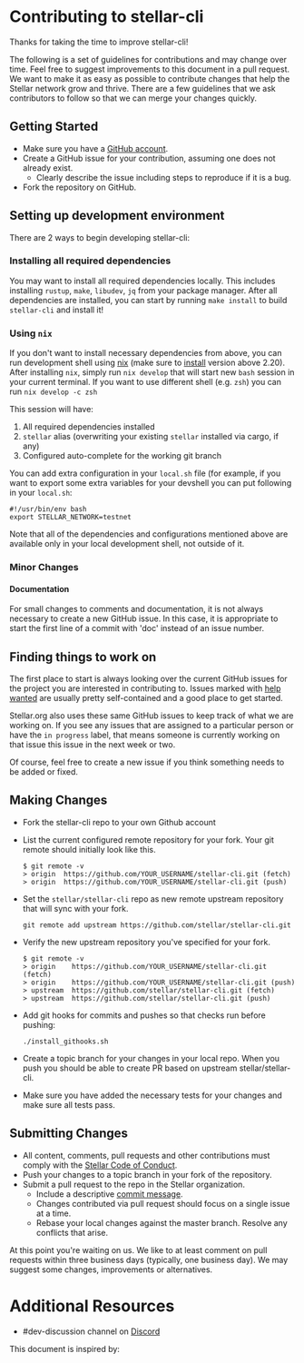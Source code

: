 # Contributing to stellar-cli

Thanks for taking the time to improve stellar-cli!

The following is a set of guidelines for contributions and may change over time.
Feel free to suggest improvements to this document in a pull request. We want to make it as easy as possible to contribute changes that help the Stellar network grow and
thrive. There are a few guidelines that we ask contributors to follow so that we can merge your
changes quickly.

## Getting Started

* Make sure you have a [GitHub account](https://github.com/signup/free).
* Create a GitHub issue for your contribution, assuming one does not already exist.
  * Clearly describe the issue including steps to reproduce if it is a bug.
* Fork the repository on GitHub.

## Setting up development environment

There are 2 ways to begin developing stellar-cli:

### Installing all required dependencies 

You may want to install all required dependencies locally. This includes installing `rustup`, `make`, `libudev`, `jq` from your package manager. After all dependencies are installed, you can start by running `make install` to build `stellar-cli` and install it! 

### Using `nix`

If you don't want to install necessary dependencies from above, you can run development shell using [nix](https://nixos.org/guides/how-nix-works/) (make sure to [install](https://nixos.org/download/) version above 2.20). After installing `nix`, simply run `nix develop` that will start new `bash` session in your current terminal. If you want to use different shell (e.g. `zsh`) you can run `nix develop -c zsh`

This session will have:
1. All required dependencies installed
2. `stellar` alias (overwriting your existing `stellar` installed via cargo, if any)
3. Configured auto-complete for the working git branch

You can add extra configuration in your `local.sh` file (for example, if you want to export some extra variables for your devshell you can put following in your `local.sh`:
```shell
#!/usr/bin/env bash
export STELLAR_NETWORK=testnet
```
Note that all of the dependencies and configurations mentioned above are available only in your local development shell, not outside of it.


### Minor Changes

#### Documentation

For small changes to comments and documentation, it is not
always necessary to create a new GitHub issue. In this case, it is
appropriate to start the first line of a commit with 'doc' instead of
an issue number.

## Finding things to work on

The first place to start is always looking over the current GitHub issues for the project you are
interested in contributing to. Issues marked with [help wanted][help-wanted] are usually pretty
self-contained and a good place to get started.

Stellar.org also uses these same GitHub issues to keep track of what we are working on. If you see
any issues that are assigned to a particular person or have the `in progress` label, that means
someone is currently working on that issue this issue in the next week or two.

Of course, feel free to create a new issue if you think something needs to be added or fixed.


## Making Changes

* Fork the stellar-cli repo to your own Github account

* List the current configured remote repository for your fork. Your git remote
should initially look like this. 
   ```
   $ git remote -v
   > origin  https://github.com/YOUR_USERNAME/stellar-cli.git (fetch)
   > origin  https://github.com/YOUR_USERNAME/stellar-cli.git (push)
   ```

* Set the `stellar/stellar-cli` repo as new remote upstream repository that will
sync with your fork. 
  ```
  git remote add upstream https://github.com/stellar/stellar-cli.git
  ```

* Verify the new upstream repository you've specified for your fork.
  ```
  $ git remote -v
  > origin    https://github.com/YOUR_USERNAME/stellar-cli.git (fetch)
  > origin    https://github.com/YOUR_USERNAME/stellar-cli.git (push)
  > upstream  https://github.com/stellar/stellar-cli.git (fetch)
  > upstream  https://github.com/stellar/stellar-cli.git (push)
  ```

* Add git hooks for commits and pushes so that checks run before pushing:
  ```
  ./install_githooks.sh
  ```

* Create a topic branch for your changes in your local repo. When you push you should be able
to create PR based on upstream stellar/stellar-cli.

* Make sure you have added the necessary tests for your changes and make sure all tests pass.


## Submitting Changes

* All content, comments, pull requests and other contributions must comply with the
  [Stellar Code of Conduct][coc].
* Push your changes to a topic branch in your fork of the repository.
* Submit a pull request to the repo in the Stellar organization.
  * Include a descriptive [commit message][commit-msg].
  * Changes contributed via pull request should focus on a single issue at a time.
  * Rebase your local changes against the master branch. Resolve any conflicts that arise.


At this point you're waiting on us. We like to at least comment on pull requests within three
business days (typically, one business day). We may suggest some changes, improvements or
alternatives.

# Additional Resources

* #dev-discussion channel on [Discord](https://discord.gg/BYPXtmwX)

This document is inspired by:

[help-wanted]: https://github.com/stellar/stellar-cli/contribute 
[commit-msg]: https://github.com/erlang/otp/wiki/Writing-good-commit-messages
[coc]: https://github.com/stellar/.github/blob/master/CODE_OF_CONDUCT.md
